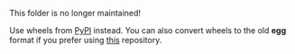 This folder is no longer maintained!

Use wheels from [PyPI](https://pypi.org/project/PyMuPDF/#files) instead. You can also convert wheels to the old **egg** format if you prefer using [this](https://github.com/dairiki/humpty) repository.
